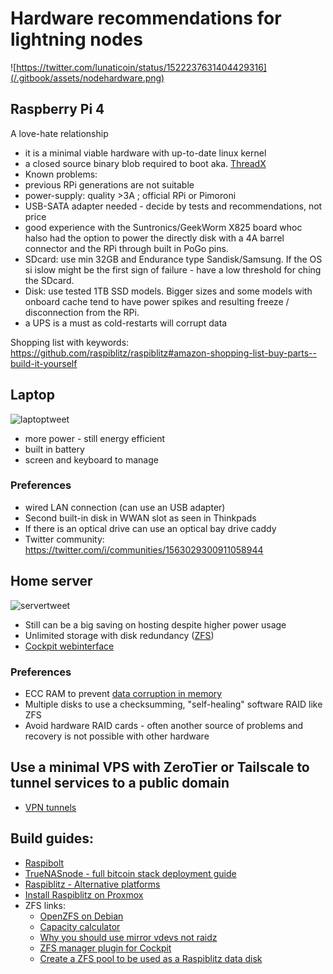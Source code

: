 # Hardware recommendations for lightning nodes

![https://twitter.com/lunaticoin/status/1522237631404429316](/.gitbook/assets/nodehardware.png)
## Raspberry Pi 4
A love-hate relationship
 - it is a minimal viable hardware with up-to-date linux kernel
 - a closed source binary blob required to boot aka. [ThreadX](https://en.wikipedia.org/wiki/ThreadX)
 - Known problems:
  - previous RPi generations are not suitable
  - power-supply: quality >3A ; official RPi or Pimoroni
  - USB-SATA adapter needed - decide by tests and recommendations, not price
  - good experience with the Suntronics/GeekWorm X825 board whoc halso had the option to power the directly disk with a 4A barrel connector and the RPi through built in PoGo pins.
  - SDcard: use min 32GB and Endurance type Sandisk/Samsung. If the OS si islow might be the first sign of failure - have a low threshold for ching the SDcard.
  - Disk: use tested 1TB SSD models. Bigger sizes and some models with onboard cache tend to have power spikes and resulting freeze / disconnection from the RPi.
  - a UPS is a must as cold-restarts will corrupt data

Shopping list with keywords: <https://github.com/raspiblitz/raspiblitz#amazon-shopping-list-buy-parts--build-it-yourself>

## Laptop
![laptoptweet](/.gitbook/assets/laptoptweet.png)
- more power - still energy efficient
- built in battery
- screen and keyboard to manage

### Preferences
- wired LAN connection (can use an USB adapter)
- Second built-in disk in WWAN slot as seen in Thinkpads
- If there is an optical drive can use an optical bay drive caddy
- Twitter community: <https://twitter.com/i/communities/1563029300911058944>

## Home server
![servertweet](/.gitbook/assets/servertweet.png)
- Still can be a big saving on hosting despite higher power usage
- Unlimited storage with disk redundancy ([ZFS](https://openzfs.github.io/openzfs-docs/Getting%20Started/Debian/index.html))
- [Cockpit webinterface](https://github.com/raspiblitz/raspiblitz/issues/2767)
### Preferences
- ECC RAM to prevent [data corruption in memory](https://github.com/lightningnetwork/lnd/issues/7022#issuecomment-1278695682)
- Multiple disks to use a checksumming, "self-healing" software RAID like ZFS
- Avoid hardware RAID cards - often another source of problems and recovery is not possible with other hardware
## Use a minimal VPS with ZeroTier or Tailscale to tunnel services to a public domain
* [VPN tunnels](../technicals/networking.md)

## Build guides:
  - [Raspibolt](https://raspibolt.org/)
  - [TrueNASnode - full bitcoin stack deployment guide](https://github.com/seth586/guides/blob/master/FreeNAS/bitcoin/README.md)
  - [Raspiblitz - Alternative platforms](https://github.com/raspiblitz/raspiblitz/tree/dev/alternative.platforms)
  - [Install Raspiblitz on Proxmox](https://github.com/raspiblitz/raspiblitz/tree/dev/alternative.platforms/Proxmox)
  - ZFS links:
    - [OpenZFS on Debian](https://openzfs.github.io/openzfs-docs/Getting%20Started/Debian/index.html)
    - [Capacity calculator](https://wintelguy.com/zfs-calc.pl)
    - [Why you should use mirror vdevs not raidz](https://jrs-s.net/2015/02/06/zfs-you-should-use-mirror-vdevs-not-raid)
    - [ZFS manager plugin for Cockpit](https://github.com/45Drives/cockpit-zfs-manager)
    - [Create a ZFS pool to be used as a Raspiblitz data disk](https://github.com/openoms/bitcoin-tutorials/blob/master/zfs/create-raspiblitz-zfs-disk.md)
